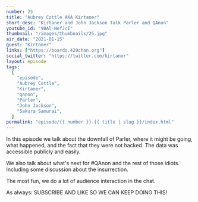 ```yaml
---
number: 25
title: "Aubrey Cottle AKA Kirtaner"
short_desc: "Kirtaner and John Jackson Talk Parler and QAnon"
youtube_id: "9BAl-NefJcI"
thumbnail: "/images/thumbnails/25.jpg"
air_date: "2021-01-15"
guest: "Kirtaner"
links: ["https://boards.420chan.org"]
social_twitter: "https://twitter.com/kirtaner"
layout: episode
tags:
  [
    "episode",
    "Aubrey Cottle",
    "Kirtaner",
    "qanon",
    "Parler",
    "John Jackson",
    "Sakura Samurai",
  ]
permalink: "episode/{{ number }}-{{ title | slug }}/index.html"
---
```


In this episode we talk about the downfall of Parler, where it might be going, what happened, and the fact that they were not hacked. The data was accessible publicly and easily.

We also talk about what's next for #QAnon​ and the rest of those idiots. Including some discussion about the insurrection.

The most fun, we do a lot of audience interaction in the chat.

As always: SUBSCRIBE AND LIKE SO WE CAN KEEP DOING THIS!
